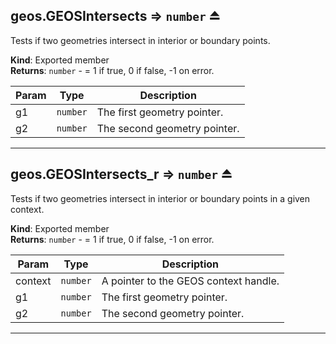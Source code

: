 <a name="exp_module_geos--geos.GEOSIntersects"></a>

## geos.GEOSIntersects ⇒ <code>number</code> ⏏
Tests if two geometries intersect in interior or boundary points.

**Kind**: Exported member  
**Returns**: <code>number</code> - = 1 if true, 0 if false, -1 on error.  

| Param | Type | Description |
| --- | --- | --- |
| g1 | <code>number</code> | The first geometry pointer. |
| g2 | <code>number</code> | The second geometry pointer. |


---
<a name="exp_module_geos--geos.GEOSIntersects_r"></a>

## geos.GEOSIntersects\_r ⇒ <code>number</code> ⏏
Tests if two geometries intersect in interior or boundary points in a given context.

**Kind**: Exported member  
**Returns**: <code>number</code> - = 1 if true, 0 if false, -1 on error.  

| Param | Type | Description |
| --- | --- | --- |
| context | <code>number</code> | A pointer to the GEOS context handle. |
| g1 | <code>number</code> | The first geometry pointer. |
| g2 | <code>number</code> | The second geometry pointer. |


---
